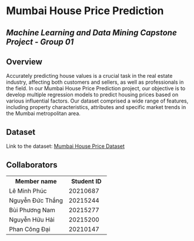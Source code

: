 # Mumbai House Price Prediction
*Machine Learning and Data Mining Capstone Project - Group 01*
---
## Overview
Accurately predicting house values is a crucial task in the real estate industry, affecting both customers and sellers, as well as professionals in the field. In our Mumbai House Price Prediction project, our objective is to develop multiple regression models to predict housing prices based on various influential factors. Our dataset comprised a wide range of features, including property characteristics, attributes and specific market trends in the Mumbai metropolitan area.


## Dataset
Link to the dataset: [Mumbai House Price Dataset](https://www.kaggle.com/code/mubarack/mumbai-house-price-prediction?fbclid=IwZXh0bgNhZW0CMTAAAR3E0Txkd7IDiVgPbz8xQV7eaof3xBZb_biKORKGC0z3SR3gsYdrHZ-HJAU_aem_AYbEFmh_WNkOi1b42ahnn8LbKOSuCLu7iaRruwJ068BzfP_6QlXGehVuFrbZ_LqSHZ2gg5dY-qaAstXWrhOgzo6u)

## Collaborators
<table>
    <tbody>
        <tr>
            <th align="center">Member name</th>
            <th align="center">Student ID</th>
        </tr>
        <tr>
            <td>Lê Minh Phúc</td>
            <td align="center"> 20210687&nbsp;&nbsp;&nbsp;</td>
        </tr>
        <tr>
            <td>Nguyễn Đức Thắng</td>
            <td align="center"> 20215244&nbsp;&nbsp;&nbsp;</td>
        </tr>
        <tr>
            <td>Bùi Phương Nam</td>
            <td align="center"> 20215277&nbsp;&nbsp;&nbsp;</td>
        </tr>
        <tr>
            <td>Nguyễn Hữu Hải</td>
            <td align="center"> 20215200&nbsp;&nbsp;&nbsp;</td>
        </tr>
        <tr>
            <td>Phan Công Đại</td>
            <td align="center"> 20210147&nbsp;&nbsp;&nbsp;</td>
        </tr>
    </tbody>
</table>